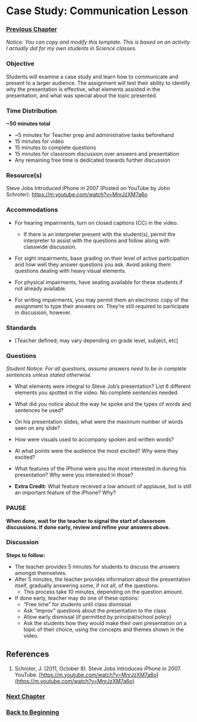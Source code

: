 # Case Study: Communication Lesson

### [Previous Chapter](Z024_Action_Plan_Month_1.md)

*Notice: You can copy and modify this template. This is based on an activity I actually did for my own students in Science classes.*

### Objective 
Students will examine a case study and learn how to communicate and present to a larger audience. The assignment will test their ability to identify why the presentation is effective, what elements assisted in the presentation, and what was special about the topic presented.

### Time Distribution
**~50 minutes total**
- ~5 minutes for Teacher prep and administrative tasks beforehand
- 15 minutes for video
- 15 minutes to complete questions
- 15 minutes for classroom discussion over answers and presentation
- Any remaining free time is dedicated towards further discussion

### Resource(s)
Steve Jobs Introduced iPhone in 2007
(Posted on YouTube by John Schroter):
https://m.youtube.com/watch?v=MnrJzXM7a6o 

### Accommodations
- For hearing impairments, turn on closed captions (CC) in the video.

  - If there is an interpreter present with the student(s), permit the interpreter to assist with the questions and follow along with classwide discussion.
- For sight impairments, base grading on their level of active participation and how well they answer questions you ask. 
Avoid asking them questions dealing with heavy visual elements.
- For physical impairments, have seating available for these students if not already available.
- For writing impairments, you may permit them an electronic copy of the assignment to type their answers on. They’re still required to participate in discussion, however.

### Standards
- [Teacher defined; may vary depending on grade level, subject, etc]

### Questions
*Student Notice: For all questions, assume answers need to be in complete sentences unless stated otherwise.*

- What elements were integral to Steve Job’s presentation? List 6 different elements you spotted in the video. No complete sentences needed.

- What did you notice about the way he spoke and the types of words and sentences he used?

- On his presentation slides, what were the maximum number of words seen on any slide?

- How were visuals used to accompany spoken and written words?

- At what points were the audience the most excited? Why were they excited?

- What features of the iPhone were you the most interested in during his presentation? Why were you interested in those?

- **Extra Credit:** What feature received a low amount of applause, but is still an important feature of the iPhone? Why?

### PAUSE

**When done, wait for the teacher to signal the start of classroom discussions. If done early, review and refine your answers above.**

### Discussion

**Steps to follow:**
- The teacher provides 5 minutes for students to discuss the answers amongst themselves. 
- After 5 minutes, the teacher provides information about the presentation itself, gradually answering some, if not all, of the questions.
  - This process take 10 minutes, depending on the question amount.
- If done early, teacher may do one of these options:
  - “Free time” for students until class dismissal
  - Ask “improv” questions about the presentation to the class
  - Allow early dismissal (if permitted by principal/school policy)
  - Ask the students how they would make their own presentation on a topic of their choice, using the concepts and themes shown in the video.

## References

1. Schroter, J. (2011, October 8). Steve Jobs introduces iPhone in 2007. YouTube. [https://m.youtube.com/watch?v=MnrJzXM7a6o](https://m.youtube.com/watch?v=MnrJzXM7a6o)

### [Next Chapter](Z026_Conclusion_Learnings.md)

### [Back to Beginning](README.md)